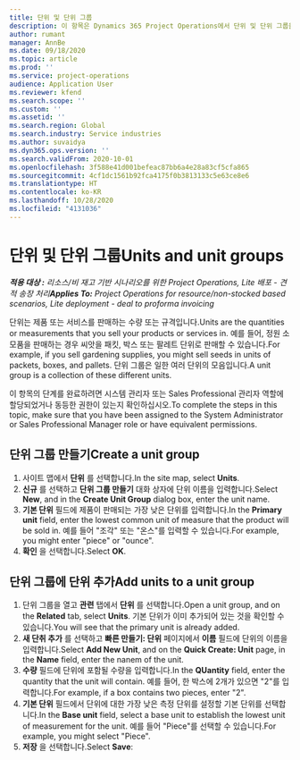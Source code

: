 ```yaml
---
title: 단위 및 단위 그룹
description: 이 항목은 Dynamics 365 Project Operations에서 단위 및 단위 그룹을 만드는 방법에 대한 정보를 제공합니다.
author: rumant
manager: AnnBe
ms.date: 09/18/2020
ms.topic: article
ms.prod: ''
ms.service: project-operations
audience: Application User
ms.reviewer: kfend
ms.search.scope: ''
ms.custom: ''
ms.assetid: ''
ms.search.region: Global
ms.search.industry: Service industries
ms.author: suvaidya
ms.dyn365.ops.version: ''
ms.search.validFrom: 2020-10-01
ms.openlocfilehash: 3f588e41d001befeac87bb6a4e28a83cf5cfa865
ms.sourcegitcommit: 4cf1dc1561b92fca4175f0b3813133c5e63ce8e6
ms.translationtype: HT
ms.contentlocale: ko-KR
ms.lasthandoff: 10/28/2020
ms.locfileid: "4131036"
---
```

# <a name="units-and-unit-groups"></a><span data-ttu-id="68ba1-103">단위 및 단위 그룹</span><span class="sxs-lookup"><span data-stu-id="68ba1-103">Units and unit groups</span></span>

<span data-ttu-id="68ba1-104">_**적용 대상 :** 리소스/비 재고 기반 시나리오를 위한 Project Operations, Lite 배포 - 견적 송장 처리_</span><span class="sxs-lookup"><span data-stu-id="68ba1-104">_**Applies To:** Project Operations for resource/non-stocked based scenarios, Lite deployment - deal to proforma invoicing_</span></span>

<span data-ttu-id="68ba1-105">단위는 제품 또는 서비스를 판매하는 수량 또는 규격입니다.</span><span class="sxs-lookup"><span data-stu-id="68ba1-105">Units are the quantities or measurements that you sell your products or services in.</span></span> <span data-ttu-id="68ba1-106">예를 들어, 정원 소모품을 판매하는 경우 씨앗을 패킷, 박스 또는 팔레트 단위로 판매할 수 있습니다.</span><span class="sxs-lookup"><span data-stu-id="68ba1-106">For example, if you sell gardening supplies, you might sell seeds in units of packets, boxes, and pallets.</span></span> <span data-ttu-id="68ba1-107">단위 그룹은 일한 여러 단위의 모음입니다.</span><span class="sxs-lookup"><span data-stu-id="68ba1-107">A unit group is a collection of these different units.</span></span>

<span data-ttu-id="68ba1-108">이 항목의 단계를 완료하려면 시스템 관리자 또는 Sales Professional 관리자 역할에 할당되었거나 동등한 권한이 있는지 확인하십시오.</span><span class="sxs-lookup"><span data-stu-id="68ba1-108">To complete the steps in this topic, make sure that you have been assigned to the System Administrator or Sales Professional Manager role or have equivalent permissions.</span></span>

## <a name="create-a-unit-group"></a><span data-ttu-id="68ba1-109">단위 그룹 만들기</span><span class="sxs-lookup"><span data-stu-id="68ba1-109">Create a unit group</span></span>

1. <span data-ttu-id="68ba1-110">사이트 맵에서 **단위** 를 선택합니다.</span><span class="sxs-lookup"><span data-stu-id="68ba1-110">In the site map, select **Units**.</span></span>
2. <span data-ttu-id="68ba1-111">**신규** 를 선택하고 **단위 그룹 만들기** 대화 상자에 단위 이름을 입력합니다.</span><span class="sxs-lookup"><span data-stu-id="68ba1-111">Select **New**, and in the **Create Unit Group** dialog box, enter the unit name.</span></span>
3. <span data-ttu-id="68ba1-112">**기본 단위** 필드에 제품이 판매되는 가장 낮은 단위를 입력합니다.</span><span class="sxs-lookup"><span data-stu-id="68ba1-112">In the **Primary unit** field, enter the lowest common unit of measure that the product will be sold in.</span></span> <span data-ttu-id="68ba1-113">예를 들어 "조각" 또는 "온스"를 입력할 수 있습니다.</span><span class="sxs-lookup"><span data-stu-id="68ba1-113">For example, you might enter "piece" or "ounce".</span></span>
4. <span data-ttu-id="68ba1-114">**확인** 을 선택합니다.</span><span class="sxs-lookup"><span data-stu-id="68ba1-114">Select **OK**.</span></span>

## <a name="add-units-to-a-unit-group"></a><span data-ttu-id="68ba1-115">단위 그룹에 단위 추가</span><span class="sxs-lookup"><span data-stu-id="68ba1-115">Add units to a unit group</span></span>

1. <span data-ttu-id="68ba1-116">단위 그룹을 열고 **관련** 탭에서 **단위** 를 선택합니다.</span><span class="sxs-lookup"><span data-stu-id="68ba1-116">Open a unit group, and on the **Related** tab, select **Units**.</span></span> <span data-ttu-id="68ba1-117">기본 단위가 이미 추가되어 있는 것을 확인할 수 있습니다.</span><span class="sxs-lookup"><span data-stu-id="68ba1-117">You will see that the primary unit is already added.</span></span>
2. <span data-ttu-id="68ba1-118">**새 단취 추가** 를 선택하고 **빠른 만들기: 단위** 페이지에서 **이름** 필드에 단위의 이름을 입력합니다.</span><span class="sxs-lookup"><span data-stu-id="68ba1-118">Select **Add New Unit**, and on the **Quick Create: Unit** page, in the **Name** field, enter the nanem of the unit.</span></span>
3. <span data-ttu-id="68ba1-119">**수량** 필드에 단위에 포함될 수량을 입력합니다.</span><span class="sxs-lookup"><span data-stu-id="68ba1-119">In the **QUantity** field, enter the quantity that the unit will contain.</span></span> <span data-ttu-id="68ba1-120">예를 들어, 한 박스에 2개가 있으면 "2"를 입력합니다.</span><span class="sxs-lookup"><span data-stu-id="68ba1-120">For example, if a box contains two pieces, enter "2".</span></span> 
4. <span data-ttu-id="68ba1-121">**기본 단위** 필드에서 단위에 대한 가장 낮은 측정 단위를 설정할 기본 단위를 선택합니다.</span><span class="sxs-lookup"><span data-stu-id="68ba1-121">In the **Base unit** field, select a base unit to establish the lowest unit of measurement for the unit.</span></span> <span data-ttu-id="68ba1-122">예를 들어 "Piece"를 선택할 수 있습니다.</span><span class="sxs-lookup"><span data-stu-id="68ba1-122">For example, you might select "Piece".</span></span>
5. <span data-ttu-id="68ba1-123">**저장** 을 선택합니다.</span><span class="sxs-lookup"><span data-stu-id="68ba1-123">Select **Save**:</span></span>
